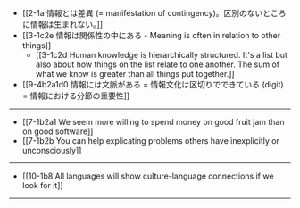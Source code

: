 - [[2-1a 情報とは差異 (= manifestation of contingency)。区別のないところに情報は生まれない。]]
- [[3-1c2e 情報は関係性の中にある - Meaning is often in relation to other things]]
  - [[3-1c2d Human knowledge is hierarchically structured. It's a list but also about how things on the list relate to one another. The sum of what we know is greater than all things put together.]]
- [[9-4b2a1d0 情報には文脈がある = 情報文化は区切りでできている (digit) = 情報における分節の重要性]]
---
- [[7-1b2a1 We seem more willing to spend money on good fruit jam than on good software]]
- [[7-1b2b You can help explicating problems others have inexplicitly or unconsciously]]
---
- [[10-1b8 All languages will show culture-language connections if we look for it]]
---
